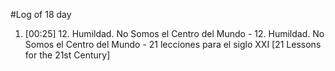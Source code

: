 #Log of 18 day

1. [00:25] 12. Humildad. No Somos el Centro del Mundo - 12. Humildad. No Somos el Centro del Mundo - 21 lecciones para el siglo XXI [21 Lessons for the 21st Century]
